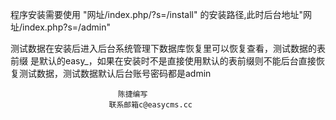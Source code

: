 程序安装需要使用 "网址/index.php/?s=/install" 的安装路径,此时后台地址"网址/index.php?s=/admin"

测试数据在安装后进入后台系统管理下数据库恢复里可以恢复查看，测试数据的表前缀
是默认的easy_，如果在安装时不是直接使用默认的表前缀则不能后台直接恢复测试数据，测试数据默认后台账号密码都是admin


							陈捷编写
						  联系邮箱c@easycms.cc
